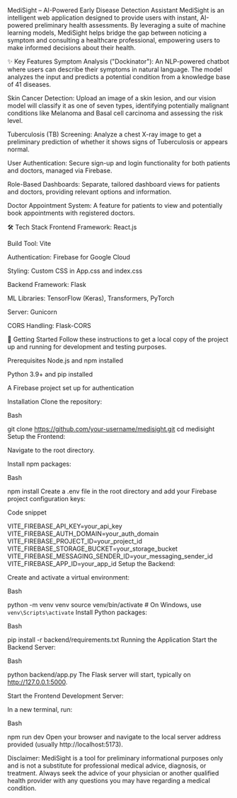 MediSight – AI-Powered Early Disease Detection Assistant
MediSight is an intelligent web application designed to provide users with instant, AI-powered preliminary health assessments. By leveraging a suite of machine learning models, MediSight helps bridge the gap between noticing a symptom and consulting a healthcare professional, empowering users to make informed decisions about their health.

✨ Key Features
Symptom Analysis ("Dockinator"): An NLP-powered chatbot where users can describe their symptoms in natural language. The model analyzes the input and predicts a potential condition from a knowledge base of 41 diseases.

Skin Cancer Detection: Upload an image of a skin lesion, and our vision model will classify it as one of seven types, identifying potentially malignant conditions like Melanoma and Basal cell carcinoma and assessing the risk level.

Tuberculosis (TB) Screening: Analyze a chest X-ray image to get a preliminary prediction of whether it shows signs of Tuberculosis or appears normal.

User Authentication: Secure sign-up and login functionality for both patients and doctors, managed via Firebase.

Role-Based Dashboards: Separate, tailored dashboard views for patients and doctors, providing relevant options and information.

Doctor Appointment System: A feature for patients to view and potentially book appointments with registered doctors.

🛠️ Tech Stack
Frontend
Framework: React.js

Build Tool: Vite

Authentication: Firebase for Google Cloud

Styling: Custom CSS in App.css and index.css

Backend
Framework: Flask

ML Libraries: TensorFlow (Keras), Transformers, PyTorch

Server: Gunicorn

CORS Handling: Flask-CORS

🚀 Getting Started
Follow these instructions to get a local copy of the project up and running for development and testing purposes.

Prerequisites
Node.js and npm installed

Python 3.9+ and pip installed

A Firebase project set up for authentication

Installation
Clone the repository:

Bash

git clone https://github.com/your-username/medisight.git
cd medisight
Setup the Frontend:

Navigate to the root directory.

Install npm packages:

Bash

npm install
Create a .env file in the root directory and add your Firebase project configuration keys:

Code snippet

VITE_FIREBASE_API_KEY=your_api_key
VITE_FIREBASE_AUTH_DOMAIN=your_auth_domain
VITE_FIREBASE_PROJECT_ID=your_project_id
VITE_FIREBASE_STORAGE_BUCKET=your_storage_bucket
VITE_FIREBASE_MESSAGING_SENDER_ID=your_messaging_sender_id
VITE_FIREBASE_APP_ID=your_app_id
Setup the Backend:

Create and activate a virtual environment:

Bash

python -m venv venv
source venv/bin/activate  # On Windows, use `venv\Scripts\activate`
Install Python packages:

Bash

pip install -r backend/requirements.txt
Running the Application
Start the Backend Server:

Bash

python backend/app.py
The Flask server will start, typically on http://127.0.0.1:5000.

Start the Frontend Development Server:

In a new terminal, run:

Bash

npm run dev
Open your browser and navigate to the local server address provided (usually http://localhost:5173).

Disclaimer: MediSight is a tool for preliminary informational purposes only and is not a substitute for professional medical advice, diagnosis, or treatment. Always seek the advice of your physician or another qualified health provider with any questions you may have regarding a medical condition.
